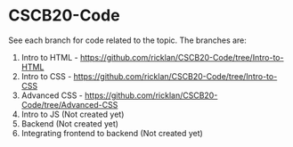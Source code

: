 # CSCB20-Code

See each branch for code related to the topic.
The branches are:
1. Intro to HTML  - https://github.com/ricklan/CSCB20-Code/tree/Intro-to-HTML 
2. Intro to CSS   - https://github.com/ricklan/CSCB20-Code/tree/Intro-to-CSS
3. Advanced CSS   - https://github.com/ricklan/CSCB20-Code/tree/Advanced-CSS
4. Intro to JS (Not created yet)
5. Backend (Not created yet)
6. Integrating frontend to backend (Not created yet)
